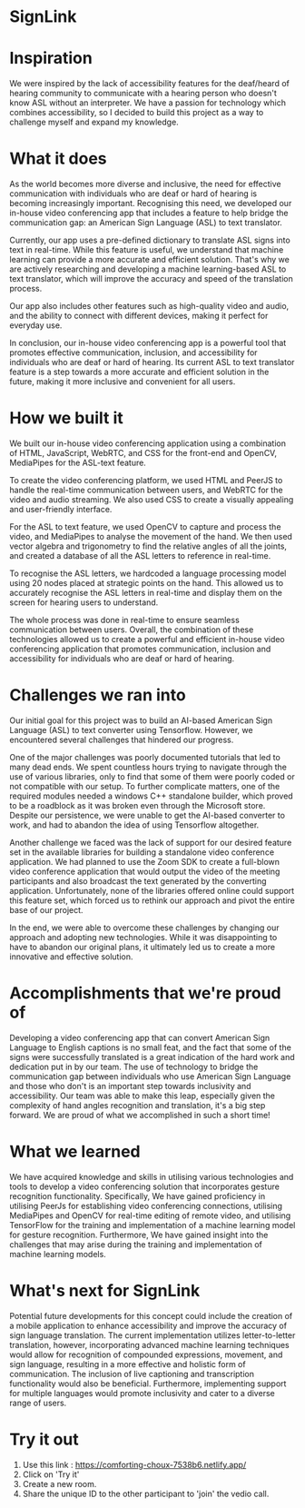 # SignLink

# Inspiration
We were inspired by the lack of accessibility features for the deaf/heard of hearing community to communicate with a hearing person who doesn't know ASL without an interpreter. We have a passion for technology which combines accessibility, so I decided to build this project as a way to challenge myself and expand my knowledge.

# What it does
As the world becomes more diverse and inclusive, the need for effective communication with individuals who are deaf or hard of hearing is becoming increasingly important. Recognising this need, we developed our in-house video conferencing app that includes a feature to help bridge the communication gap: an American Sign Language (ASL) to text translator.

Currently, our app uses a pre-defined dictionary to translate ASL signs into text in real-time. While this feature is useful, we understand that machine learning can provide a more accurate and efficient solution. That's why we are actively researching and developing a machine learning-based ASL to text translator, which will improve the accuracy and speed of the translation process.

Our app also includes other features such as high-quality video and audio, and the ability to connect with different devices, making it perfect for everyday use.

In conclusion, our in-house video conferencing app is a powerful tool that promotes effective communication, inclusion, and accessibility for individuals who are deaf or hard of hearing. Its current ASL to text translator feature is a step towards a more accurate and efficient solution in the future, making it more inclusive and convenient for all users.

# How we built it
We built our in-house video conferencing application using a combination of HTML, JavaScript, WebRTC, and CSS for the front-end and OpenCV, MediaPipes for the ASL-text feature.

To create the video conferencing platform, we used HTML and PeerJS to handle the real-time communication between users, and WebRTC for the video and audio streaming. We also used CSS to create a visually appealing and user-friendly interface.

For the ASL to text feature, we used OpenCV to capture and process the video, and MediaPipes to analyse the movement of the hand. We then used vector algebra and trigonometry to find the relative angles of all the joints, and created a database of all the ASL letters to reference in real-time.

To recognise the ASL letters, we hardcoded a language processing model using 20 nodes placed at strategic points on the hand. This allowed us to accurately recognise the ASL letters in real-time and display them on the screen for hearing users to understand.

The whole process was done in real-time to ensure seamless communication between users. Overall, the combination of these technologies allowed us to create a powerful and efficient in-house video conferencing application that promotes communication, inclusion and accessibility for individuals who are deaf or hard of hearing.

# Challenges we ran into
Our initial goal for this project was to build an AI-based American Sign Language (ASL) to text converter using Tensorflow. However, we encountered several challenges that hindered our progress.

One of the major challenges was poorly documented tutorials that led to many dead ends. We spent countless hours trying to navigate through the use of various libraries, only to find that some of them were poorly coded or not compatible with our setup. To further complicate matters, one of the required modules needed a windows C++ standalone builder, which proved to be a roadblock as it was broken even through the Microsoft store. Despite our persistence, we were unable to get the AI-based converter to work, and had to abandon the idea of using Tensorflow altogether.

Another challenge we faced was the lack of support for our desired feature set in the available libraries for building a standalone video conference application. We had planned to use the Zoom SDK to create a full-blown video conference application that would output the video of the meeting participants and also broadcast the text generated by the converting application. Unfortunately, none of the libraries offered online could support this feature set, which forced us to rethink our approach and pivot the entire base of our project.

In the end, we were able to overcome these challenges by changing our approach and adopting new technologies. While it was disappointing to have to abandon our original plans, it ultimately led us to create a more innovative and effective solution.

# Accomplishments that we're proud of
Developing a video conferencing app that can convert American Sign Language to English captions is no small feat, and the fact that some of the signs were successfully translated is a great indication of the hard work and dedication put in by our team. The use of technology to bridge the communication gap between individuals who use American Sign Language and those who don't is an important step towards inclusivity and accessibility. Our team was able to make this leap, especially given the complexity of hand angles recognition and translation, it's a big step forward. We are proud of what we accomplished in such a short time!

# What we learned
We have acquired knowledge and skills in utilising various technologies and tools to develop a video conferencing solution that incorporates gesture recognition functionality. Specifically, We have gained proficiency in utilising PeerJs for establishing video conferencing connections, utilising MediaPipes and OpenCV for real-time editing of remote video, and utilising TensorFlow for the training and implementation of a machine learning model for gesture recognition. Furthermore, We have gained insight into the challenges that may arise during the training and implementation of machine learning models.

# What's next for SignLink
Potential future developments for this concept could include the creation of a mobile application to enhance accessibility and improve the accuracy of sign language translation. The current implementation utilizes letter-to-letter translation, however, incorporating advanced machine learning techniques would allow for recognition of compounded expressions, movement, and sign language, resulting in a more effective and holistic form of communication. The inclusion of live captioning and transcription functionality would also be beneficial. Furthermore, implementing support for multiple languages would promote inclusivity and cater to a diverse range of users.

# Try it out
1. Use this link : https://comforting-choux-7538b6.netlify.app/
2. Click on 'Try it'
3. Create a new room.
4. Share the unique ID to the other participant to 'join' the vedio call.
